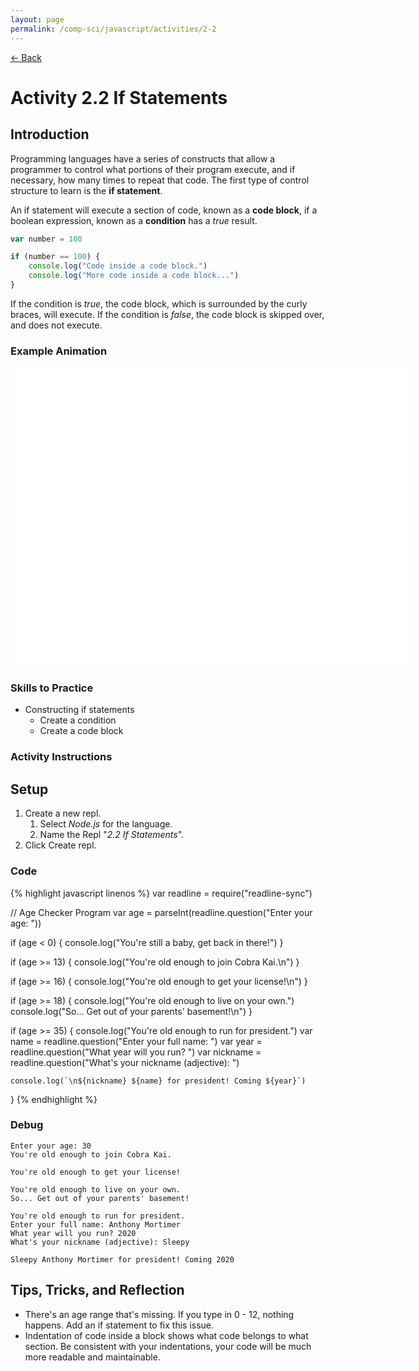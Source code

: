 ```yaml
---
layout: page
permalink: /comp-sci/javascript/activities/2-2
---
```


[← Back](../)

# Activity 2.2 If Statements

## Introduction

Programming languages have a series of constructs that allow a programmer to control what portions of their program execute, and if necessary, how many times to repeat that code. The first type of control structure to learn is the **if statement**.

An if statement will execute a section of code, known as a **code block**, if a boolean expression, known as a **condition** has a *true* result.

```js
var number = 100

if (number == 100) {
    console.log("Code inside a code block.")
    console.log("More code inside a code block...")
}
```

If the condition is *true*, the code block, which is surrounded by the curly braces, will execute. If the condition is *false*, the code block is skipped over, and does not execute.

### Example Animation

<!-- Begin Canvas Animation -->

<div id="animation_container" style="background-color:rgba(255, 255, 255, 1.00); width:640px; height:480px">
    <canvas id="canvas" width="640" height="480" style="position: absolute; display: block; background-color:rgba(255, 255, 255, 1.00);"></canvas>
    <div id="dom_overlay_container" style="pointer-events:none; overflow:hidden; width:640px; height:480px; position: absolute; left: 0px; top: 0px; display: block;">
    </div>
</div>

<script src="https://code.createjs.com/1.0.0/createjs.min.js"></script>
<script src="/assets/js/if-statement-animation.js"></script>
<script>
var canvas, stage, exportRoot, anim_container, dom_overlay_container, fnStartAnimation;
(function init() {
	canvas = document.getElementById("canvas");
	anim_container = document.getElementById("animation_container");
	dom_overlay_container = document.getElementById("dom_overlay_container");
	var comp=AdobeAn.getComposition("C756B9C09D06134D9B51CB30F8548AFC");
	var lib=comp.getLibrary();
	handleComplete({},comp);
})()
function handleComplete(evt,comp) {
	//This function is always called, irrespective of the content. You can use the variable "stage" after it is created in token create_stage.
	var lib=comp.getLibrary();
	var ss=comp.getSpriteSheet();
	exportRoot = new lib.IfStatementAnimation();
	stage = new lib.Stage(canvas);	
	//Registers the "tick" event listener.
	fnStartAnimation = function() {
		stage.addChild(exportRoot);
		createjs.Ticker.framerate = lib.properties.fps;
		createjs.Ticker.addEventListener("tick", stage);
	}	    
	//Code to support hidpi screens and responsive scaling.
	AdobeAn.makeResponsive(true,'width',false,1,[canvas,anim_container,dom_overlay_container]);	
	AdobeAn.compositionLoaded(lib.properties.id);
	fnStartAnimation();
}
</script>

<!-- End Canvas Animation -->

### Skills to Practice

- Constructing if statements
    - Create a condition
    - Create a code block

### Activity Instructions

## Setup

1. Create a new repl.
    1. Select *Node.js* for the language.
    2. Name the Repl "*2.2 If Statements*".
2. Click Create repl.

### Code

{% highlight javascript linenos %}
var readline = require("readline-sync")

// Age Checker Program
var age = parseInt(readline.question("Enter your age: "))

if (age < 0) {
    console.log("You're still a baby, get back in there!")
}

if (age >= 13) {
    console.log("You're old enough to join Cobra Kai.\n")
}

if (age >= 16) {
    console.log("You're old enough to get your license!\n")
}

if (age >= 18) {
    console.log("You're old enough to live on your own.")
    console.log("So... Get out of your parents' basement!\n")
}

if (age >= 35) {
    console.log("You're old enough to run for president.")
    var name = readline.question("Enter your full name: ")
    var year = readline.question("What year will you run? ")
    var nickname = readline.question("What's your nickname (adjective): ")
    
    console.log(`\n${nickname} ${name} for president! Coming ${year}`)
}
{% endhighlight %}

### Debug

```
Enter your age: 30
You're old enough to join Cobra Kai.

You're old enough to get your license!

You're old enough to live on your own.
So... Get out of your parents' basement!

You're old enough to run for president.
Enter your full name: Anthony Mortimer
What year will you run? 2020
What's your nickname (adjective): Sleepy

Sleepy Anthony Mortimer for president! Coming 2020
```

## Tips, Tricks, and Reflection

- There's an age range that's missing. If you type in 0 - 12, nothing happens. Add an if statement to fix this issue.
- Indentation of code inside a block shows what code belongs to what section. Be consistent with your indentations, your code will be much more readable and maintainable.